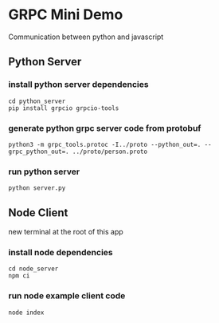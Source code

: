 # GRPC Mini Demo
Communication between python and javascript

## Python Server
### install python server dependencies
```
cd python_server
pip install grpcio grpcio-tools 
```

### generate python grpc server code from protobuf
```
python3 -m grpc_tools.protoc -I../proto --python_out=. --grpc_python_out=. ../proto/person.proto
```

### run python server
```
python server.py
```

## Node Client

new terminal at the root of this app

### install node dependencies
```
cd node_server
npm ci
```

### run node example client code
```
node index
```